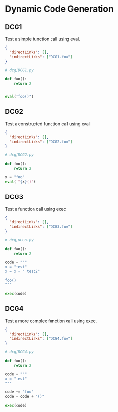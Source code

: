 # Dynamic Code Generation

## DCG1
[//]: # (MAIN: global)
Test a simple function call using eval.

```json
{
  "directLinks": [],
  "indirectLinks": ["DCG1.foo"]
}
```
```python
# dcg/DCG1.py

def foo():
    return 2


eval("foo()")
```
[//]: # (END)

## DCG2
[//]: # (MAIN: global)
Test a constructed function call using eval

```json
{
  "directLinks": [],
  "indirectLinks": ["DCG2.foo"]
}
```
```python
# dcg/DCG2.py

def foo():
    return 2

x = "foo"
eval(f"{x}()")
```
[//]: # (END)

## DCG3
[//]: # (MAIN: global)
Test a function call using exec

```json
{
  "directLinks": [],
  "indirectLinks": ["DCG3.foo"]
}
```
```python
# dcg/DCG3.py

def foo():
    return 2

code = """
x = "test"
x = x + " test2"

foo()
"""

exec(code)
```
[//]: # (END)

## DCG4
[//]: # (MAIN: global)
Test a more complex function call using exec.

```json
{
  "directLinks": [],
  "indirectLinks": ["DCG4.foo"]
}
```
```python
# dcg/DCG4.py

def foo():
    return 2

code = """
x = "test"
"""

code += "foo"
code = code + "()"

exec(code)
```
[//]: # (END)

